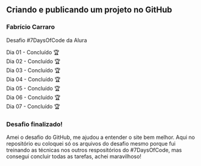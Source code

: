 <h2>Criando e publicando um projeto no GitHub</h2>
<h3>Fabrício Carraro
</h3>

Desafio #7DaysOfCode da Alura

Dia 01 - Concluído 🏆
<br>
Dia 02 - Concluído 🏆
<br>
Dia 03 - Concluído 🏆
<br>
Dia 04 - Concluído 🏆
<br>
Dia 05 - Concluído 🏆
<br>
Dia 06 - Concluído 🏆
<br>
Dia 07 - Concluído 🏆

<h3>Desafio finalizado!</h3>
<p>Amei o desafio do GitHub, me ajudou a entender o site bem melhor. Aqui no repositório eu coloquei só os arquivos do desafio mesmo porque fui treinando as técnicas nos outros respositórios do #7DaysOfCode, mas consegui concluir todas as tarefas, achei maravilhoso!</p>
